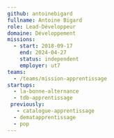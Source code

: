 ```yaml
---
github: antoinebigard
fullname: Antoine Bigard
role: Lead-Développeur
domaine: Développement
missions:
  - start: 2018-09-17
    end: 2024-04-27
    status: independent
    employer: ut7
teams:
  - /teams/mission-apprentissage
startups:
  - la-bonne-alternance
  - tdb-apprentissage
 previously:
   - catalogue-apprentissage
  - dematapprentissage
  - pop
---
```

